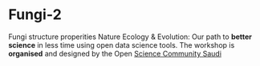 # Fungi-2
Fungi structure properities
Nature Ecology & Evolution: Our path to **better science** in less time using open data science tools.
The workshop is **organised** and designed by the Open [Science Community Saudi](https://turing-uk.zoom.us/j/96555131670?pwd=kgRPdv7qTxckMXhyrErOvCApLxtD1G.1#success)
